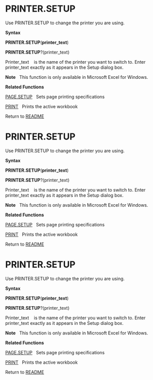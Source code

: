 # PRINTER.SETUP

Use PRINTER.SETUP to change the printer you are using.

**Syntax**

**PRINTER.SETUP**(**printer\_text**)

**PRINTER.SETUP**?(printer\_text)

Printer\_text&nbsp;&nbsp;&nbsp;&nbsp;is the name of the printer you want
to switch to. Enter printer\_text exactly as it appears in the Setup
dialog box.

**Note**&nbsp;&nbsp;&nbsp;This function is only available in Microsoft
Excel for Windows.

**Related Functions**

[PAGE.SETUP](PAGE.SETUP.md)&nbsp;&nbsp;&nbsp;Sets page printing specifications

[PRINT](PRINT.md)&nbsp;&nbsp;&nbsp;Prints the active workbook



Return to [README](README.md#P)

# PRINTER.SETUP

Use PRINTER.SETUP to change the printer you are using.

**Syntax**

**PRINTER.SETUP**(**printer\_text**)

**PRINTER.SETUP**?(printer\_text)

Printer\_text&nbsp;&nbsp;&nbsp;&nbsp;is the name of the printer you want
to switch to. Enter printer\_text exactly as it appears in the Setup
dialog box.

**Note**&nbsp;&nbsp;&nbsp;This function is only available in Microsoft
Excel for Windows.

**Related Functions**

[PAGE.SETUP](PAGE.SETUP.md)&nbsp;&nbsp;&nbsp;Sets page printing specifications

[PRINT](PRINT.md)&nbsp;&nbsp;&nbsp;Prints the active workbook



Return to [README](README.md#P)

# PRINTER.SETUP

Use PRINTER.SETUP to change the printer you are using.

**Syntax**

**PRINTER.SETUP**(**printer\_text**)

**PRINTER.SETUP**?(printer\_text)

Printer\_text&nbsp;&nbsp;&nbsp;&nbsp;is the name of the printer you want
to switch to. Enter printer\_text exactly as it appears in the Setup
dialog box.

**Note**&nbsp;&nbsp;&nbsp;This function is only available in Microsoft
Excel for Windows.

**Related Functions**

[PAGE.SETUP](PAGE.SETUP.md)&nbsp;&nbsp;&nbsp;Sets page printing specifications

[PRINT](PRINT.md)&nbsp;&nbsp;&nbsp;Prints the active workbook



Return to [README](README.md#P)

